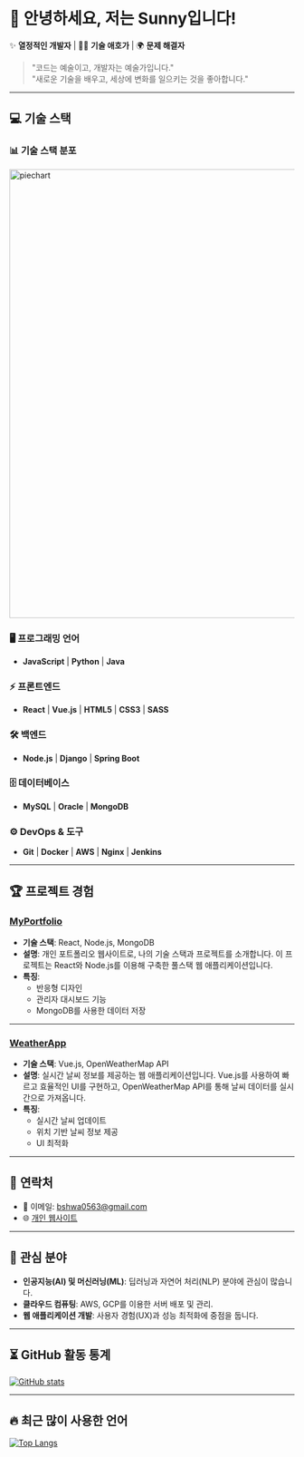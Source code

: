 # 👋 안녕하세요, 저는 Sunny입니다!

✨ **열정적인 개발자** | 👩‍💻 **기술 애호가** | 🌍 **문제 해결자**

> "코드는 예술이고, 개발자는 예술가입니다."  
> "새로운 기술을 배우고, 세상에 변화를 일으키는 것을 좋아합니다."

---

## 💻 기술 스택

### 📊 기술 스택 분포

<img width="792" alt="piechart" src="https://github.com/user-attachments/assets/9e914dd7-bb6d-4ed2-abd2-c86d12bcefbb">

### 🖥️ **프로그래밍 언어**
- **JavaScript** | **Python** | **Java**

### ⚡ **프론트엔드**
- **React** | **Vue.js** | **HTML5** | **CSS3** | **SASS**

### 🛠️ **백엔드**
- **Node.js** | **Django** | **Spring Boot**

### 🗄️ **데이터베이스**
- **MySQL** | **Oracle** | **MongoDB**

### ⚙️ **DevOps & 도구**
- **Git** | **Docker** | **AWS** | **Nginx** | **Jenkins**

---

## 🏆 프로젝트 경험

### [MyPortfolio](https://github.com/Bae-Sunny/MyPortfolio)
- **기술 스택**: React, Node.js, MongoDB
- **설명**: 개인 포트폴리오 웹사이트로, 나의 기술 스택과 프로젝트를 소개합니다. 이 프로젝트는 React와 Node.js를 이용해 구축한 풀스택 웹 애플리케이션입니다.
- **특징**:
  - 반응형 디자인
  - 관리자 대시보드 기능
  - MongoDB를 사용한 데이터 저장

---

### [WeatherApp](https://github.com/Bae-Sunny/WeatherApp)
- **기술 스택**: Vue.js, OpenWeatherMap API
- **설명**: 실시간 날씨 정보를 제공하는 웹 애플리케이션입니다. Vue.js를 사용하여 빠르고 효율적인 UI를 구현하고, OpenWeatherMap API를 통해 날씨 데이터를 실시간으로 가져옵니다.
- **특징**:
  - 실시간 날씨 업데이트
  - 위치 기반 날씨 정보 제공
  - UI 최적화

---

## 💬 연락처

- 📧 이메일: [bshwa0563@gmail.com](mailto:bshwa0563@gmail.com)
- 🌐 [개인 웹사이트](https://sunnyportfolio.com)
---

## 🎯 관심 분야

- **인공지능(AI) 및 머신러닝(ML)**: 딥러닝과 자연어 처리(NLP) 분야에 관심이 많습니다.
- **클라우드 컴퓨팅**: AWS, GCP를 이용한 서버 배포 및 관리.
- **웹 애플리케이션 개발**: 사용자 경험(UX)과 성능 최적화에 중점을 둡니다.

---

## ⏳ GitHub 활동 통계

[![GitHub stats](https://github-readme-stats.vercel.app/api?username=Bae-Sunny&show_icons=true&count_private=true&hide_title=true&hide=prs&theme=radical)](https://github.com/Bae-Sunny)

---

## 🔥 최근 많이 사용한 언어

[![Top Langs](https://github-readme-stats.vercel.app/api/top-langs/?username=Bae-Sunny&layout=compact&theme=radical)](https://github.com/Bae-Sunny)
